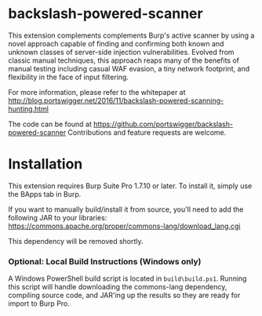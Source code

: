# backslash-powered-scanner
This extension complements complements Burp's active scanner by using a novel approach capable of finding and confirming both known and unknown classes of server-side injection vulnerabilities. Evolved from classic manual techniques, this approach reaps many of the benefits of manual testing including casual WAF evasion, a tiny network footprint, and flexibility in the face of input filtering.

For more information, please refer to the whitepaper at http://blog.portswigger.net/2016/11/backslash-powered-scanning-hunting.html

The code can be found at https://github.com/portswigger/backslash-powered-scanner Contributions and feature requests are welcome.

# Installation
This extension requires Burp Suite Pro 1.7.10 or later. To install it, simply use the BApps tab in Burp.

If you want to manually build/install it from source, you'll need to add the following JAR to your libraries: https://commons.apache.org/proper/commons-lang/download_lang.cgi

This dependency will be removed shortly.

### Optional: Local Build Instructions (Windows only)
A Windows PowerShell build script is located in `build\build.ps1`. Running this script will handle downloading the commons-lang dependency, compiling source code, and JAR'ing up the results so they are ready for import to Burp Pro.

